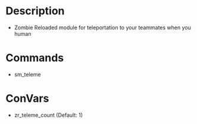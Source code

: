 # Description

- Zombie Reloaded module for teleportation to your teammates when you human

# Commands

- sm_teleme

# ConVars

- zr_teleme_count (Default: 1)
